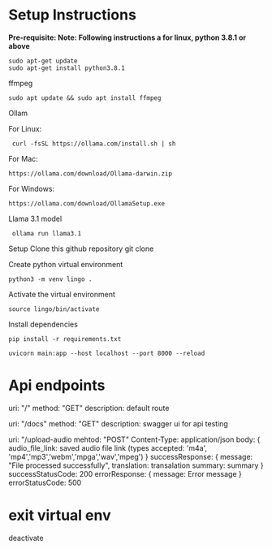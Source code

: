 # Setup Instructions
**Pre-requisite: Note: Following instructions a for linux, python 3.8.1 or above**

    sudo apt-get update
    sudo apt-get install python3.8.1

ffmpeg

    sudo apt update && sudo apt install ffmpeg

Ollam

For Linux:

     curl -fsSL https://ollama.com/install.sh | sh

For Mac:

    https://ollama.com/download/Ollama-darwin.zip

For Windows:

    https://ollama.com/download/OllamaSetup.exe

Llama 3.1 model

     ollama run llama3.1

Setup Clone this github repository git clone

Create python virtual environment

    python3 -m venv lingo .

Activate the virtual environment

    source lingo/bin/activate

Install dependencies

    pip install -r requirements.txt

    uvicorn main:app --host localhost --port 8000 --reload

# Api endpoints

uri: "/"
method: "GET"
description: default route

uri: "/docs"
method: "GET"
description: swagger ui for api testing

uri: "/upload-audio
mehtod: "POST"
Content-Type: application/json
body: {
    audio_file_link: saved audio file link (types accepted: 'm4a', 'mp4','mp3','webm','mpga','wav','mpeg')
}
successResponse: {
    message: "File processed successfully",
    translation: transalation
    summary: summary
}
successStatusCode: 200
errorResponse: {
    message: Error message
}
errorStatusCode: 500

# exit virtual env

deactivate
